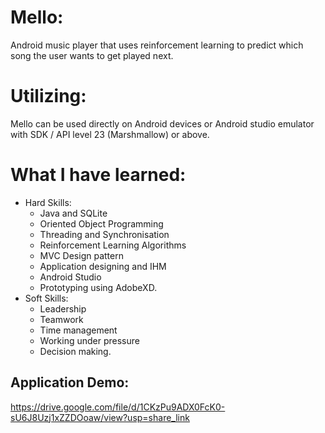 # Mello:
Android music player that uses reinforcement learning to predict which song the user wants to get played next.

# Utilizing:
Mello can be used directly on Android devices or Android studio emulator with SDK / API level 23 (Marshmallow) or above.

# What I have learned:

* Hard Skills:
  * Java and SQLite
  * Oriented Object Programming
  * Threading and Synchronisation
  * Reinforcement Learning Algorithms  
  * MVC Design pattern 
  * Application designing and IHM 
  * Android Studio
  * Prototyping using AdobeXD.
* Soft Skills:
  * Leadership
  * Teamwork
  * Time management
  * Working under pressure
  * Decision making.
## Application Demo:
https://drive.google.com/file/d/1CKzPu9ADX0FcK0-sU6J8Uzj1xZZDOoaw/view?usp=share_link
